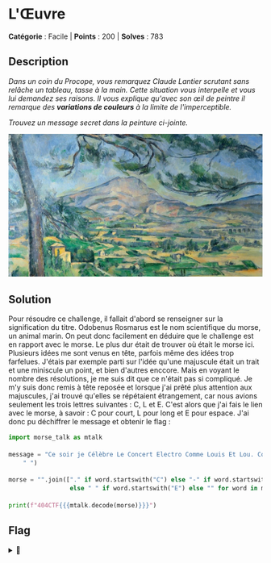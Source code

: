 # L'Œuvre

**Catégorie** : Facile | **Points** : 200 | **Solves** : 783

## Description
*Dans un coin du Procope, vous remarquez Claude Lantier scrutant sans relâche un tableau, tasse à la main. Cette situation vous interpelle et vous lui demandez ses raisons. Il vous explique qu'avec son œil de peintre il remarque des **variations de couleurs** à la limite de l'imperceptible.*

*Trouvez un message secret dans la peinture ci-jointe.*

<p align="center">
  <img src="loeuvre.png" alt="l'oeuvre" width="600">
</p>

## Solution

Pour résoudre ce challenge, il fallait d'abord se renseigner sur la signification du titre. Odobenus Rosmarus est le nom scientifique du morse, un animal marin. On peut donc facilement en déduire que le challenge est en rapport avec le morse.
Le plus dur était de trouver où était le morse ici. Plusieurs idées me sont venus en tête, parfois même des idées trop farfelues. J'étais par exemple parti sur l'idée qu'une majuscule était un trait et une miniscule un point, et bien d'autres enccore.
Mais en voyant le nombre des résolutions, je me suis dit que ce n'était pas si compliqué. Je m'y suis donc remis à tête reposée et lorsque j'ai prêté plus attention aux majuscules, j'ai trouvé qu'elles se répétaient étrangement, car nous avions seulement les trois lettres suivantes : C, L et E. C'est alors que j'ai fais le lien avec le morse, à savoir : C pour court, L pour long et E pour espace. J'ai donc pu déchiffrer le message et obtenir le flag :

```py
import morse_talk as mtalk

message = "Ce soir je Célèbre Le Concert Electro Comme Louis Et Lou. Comme La nuit Commence Et Continue Clairement, Et Clignote Lascivement il Chasse sans Chausser En Clapant Encore Classiquement Les Cerclages du Clergé. Encore Car Encore, Louis Lou Entamant Longuement La Lullabile En Commençant Le Cercle Exhaltant de Club Comique Cannais Et Clermontois.".split(
    " ")

morse = "".join(["." if word.startswith("C") else "-" if word.startswith("L")
                 else " " if word.startswith("E") else "" for word in message])

print(f"404CTF{{{mtalk.decode(morse)}}}")
```

## Flag

<details>
<summary>🚩</summary>

```
404CTF{FACILELEMORSE}
```